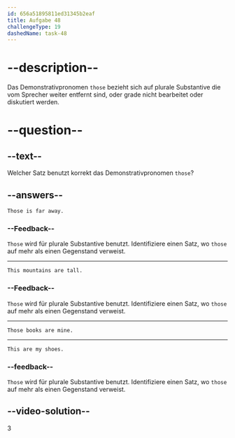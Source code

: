 ```yaml
---
id: 656a51895811ed31345b2eaf
title: Aufgabe 48
challengeType: 19
dashedName: task-48
---
```


# --description--

Das Demonstrativpronomen `those` bezieht sich auf plurale Substantive die vom Sprecher weiter entfernt sind, oder grade nicht bearbeitet oder diskutiert werden.

# --question--

## --text--

Welcher Satz benutzt korrekt das Demonstrativpronomen `those`?

## --answers--

`Those is far away.`

### --Feedback--

`Those` wird für plurale Substantive benutzt. Identifiziere einen Satz, wo `those` auf mehr als einen Gegenstand verweist.

---

`This mountains are tall.`

### --Feedback--

`Those` wird für plurale Substantive benutzt. Identifiziere einen Satz, wo `those` auf mehr als einen Gegenstand verweist.

---

`Those books are mine.`

---

`This are my shoes.`

### --feedback--

`Those` wird für plurale Substantive benutzt. Identifiziere einen Satz, wo `those` auf mehr als einen Gegenstand verweist.

## --video-solution--

3
